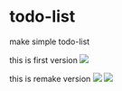 # todo-list

make simple todo-list

this is first version
<img src="https://user-images.githubusercontent.com/86299528/161548444-dfb4b69e-61fb-45bf-8b87-37749c0c5976.gif">

this is remake version
<img src = "https://user-images.githubusercontent.com/86299528/163190315-850b3474-f5d2-4564-a124-6570d2ef7e35.png">
<img src = "(https://user-images.githubusercontent.com/86299528/163190315-850b3474-f5d2-4564-a124-6570d2ef7e35.png">
